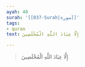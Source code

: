 ```yaml
---
ayah: 40
surah: '[[037-Surah|سورة]]'
tags:
- quran
text: إِلَّا عِبَادَ اللَّهِ الْمُخْلَصِينَ

---
```

> إِلَّا عِبَادَ اللَّهِ الْمُخْلَصِينَ
